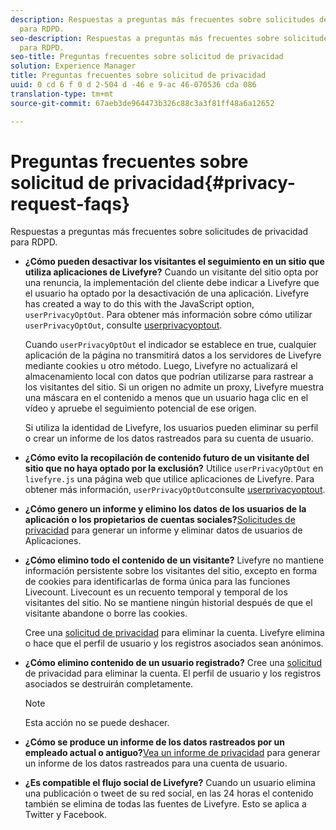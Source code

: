 ```yaml
---
description: Respuestas a preguntas más frecuentes sobre solicitudes de privacidad
  para RDPD.
seo-description: Respuestas a preguntas más frecuentes sobre solicitudes de privacidad
  para RDPD.
seo-title: Preguntas frecuentes sobre solicitud de privacidad
solution: Experience Manager
title: Preguntas frecuentes sobre solicitud de privacidad
uuid: 0 cd 6 f 0 d 2-504 d -46 e 9-ac 46-070536 cda 086
translation-type: tm+mt
source-git-commit: 67aeb3de964473b326c88c3a3f81ff48a6a12652

---
```



# Preguntas frecuentes sobre solicitud de privacidad{#privacy-request-faqs}

Respuestas a preguntas más frecuentes sobre solicitudes de privacidad para RDPD.

* **¿Cómo pueden desactivar los visitantes el seguimiento en un sitio que utiliza aplicaciones de Livefyre?** Cuando un visitante del sitio opta por una renuncia, la implementación del cliente debe indicar a Livefyre que el usuario ha optado por la desactivación de una aplicación. Livefyre has created a way to do this with the JavaScript option, `userPrivacyOptOut`. Para obtener más información sobre cómo utilizar `userPrivacyOptOut`, consulte [userprivacyoptout](/help/using/c-settings-other/c-gdpr-compliance/c-userprivacyoptout.md).

   Cuando `userPrivacyOptOut` el indicador se establece en true, cualquier aplicación de la página no transmitirá datos a los servidores de Livefyre mediante cookies u otro método. Luego, Livefyre no actualizará el almacenamiento local con datos que podrían utilizarse para rastrear a los visitantes del sitio. Si un origen no admite un proxy, Livefyre muestra una máscara en el contenido a menos que un usuario haga clic en el vídeo y apruebe el seguimiento potencial de ese origen.

   Si utiliza la identidad de Livefyre, los usuarios pueden eliminar su perfil o crear un informe de los datos rastreados para su cuenta de usuario.

* **¿Cómo evito la recopilación de contenido futuro de un visitante del sitio que no haya optado por la exclusión?** Utilice `userPrivacyOptOut` en `livefyre.js` una página web que utilice aplicaciones de Livefyre. Para obtener más información, `userPrivacyOptOut`consulte [userprivacyoptout](/help/using/c-settings-other/c-gdpr-compliance/c-userprivacyoptout.md).

* **¿Cómo genero un informe y elimino los datos de los usuarios de la aplicación o los propietarios de cuentas sociales?**[Solicitudes de privacidad](../../c-settings-other/c-gdpr-compliance/c-privacy-requests.md#c_privacy_requests) para generar un informe y eliminar datos de usuarios de Aplicaciones.

* **¿Cómo elimino todo el contenido de un visitante?** Livefyre no mantiene información persistente sobre los visitantes del sitio, excepto en forma de cookies para identificarlas de forma única para las funciones Livecount. Livecount es un recuento temporal y temporal de los visitantes del sitio. No se mantiene ningún historial después de que el visitante abandone o borre las cookies.

   Cree una [solicitud de privacidad](../../c-settings-other/c-gdpr-compliance/c-privacy-requests.md#c_privacy_requests) para eliminar la cuenta. Livefyre elimina o hace que el perfil de usuario y los registros asociados sean anónimos.

* **¿Cómo elimino contenido de un usuario registrado?** Cree una [solicitud](../../c-settings-other/c-gdpr-compliance/c-privacy-requests.md#c_privacy_requests) de privacidad para eliminar la cuenta. El perfil de usuario y los registros asociados se destruirán completamente.

   >[!NOTE]
   >
   >Esta acción no se puede deshacer.

* **¿Cómo se produce un informe de los datos rastreados por un empleado actual o antiguo?**[Vea un informe de privacidad](../../c-settings-other/c-gdpr-compliance/c-view-a-privacy-report.md#c_view_a_privacy_report) para generar un informe de los datos rastreados para una cuenta de usuario.

* **¿Es compatible el flujo social de Livefyre?** Cuando un usuario elimina una publicación o tweet de su red social, en las 24 horas el contenido también se elimina de todas las fuentes de Livefyre. Esto se aplica a Twitter y Facebook.

